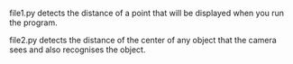 file1.py detects the distance of a point that will be displayed when you run the program.

file2.py detects the distance of the center of any object that the camera sees and also recognises the object.
